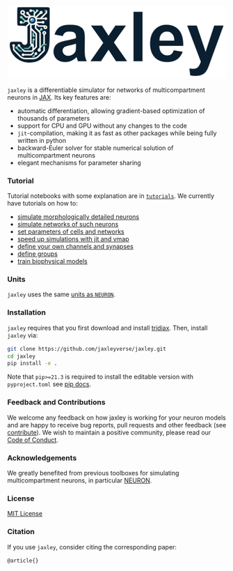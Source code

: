 
![jaxley_logo](logo.png)

`jaxley` is a differentiable simulator for networks of multicompartment neurons in [JAX](https://github.com/google/jax). Its key features are:

- automatic differentiation, allowing gradient-based optimization of thousands of parameters  
- support for CPU and GPU without any changes to the code  
- `jit`-compilation, making it as fast as other packages while being fully written in python  
- backward-Euler solver for stable numerical solution of multicompartment neurons  
- elegant mechanisms for parameter sharing


### Tutorial

Tutorial notebooks with some explanation are in [`tutorials`](https://github.com/jaxleyverse/jaxley/tree/main/tutorials). We currently have tutorials on how to:

- [simulate morphologically detailed neurons](https://github.com/jaxleyverse/jaxley/blob/main/tutorials/01_morph_neurons.ipynb)
- [simulate networks of such neurons](https://github.com/jaxleyverse/jaxley/blob/main/tutorials/02_small_network.ipynb)
- [set parameters of cells and networks](https://github.com/jaxleyverse/jaxley/blob/main/tutorials/03_setting_parameters.ipynb)
- [speed up simulations with jit and vmap](https://github.com/jaxleyverse/jaxley/blob/main/tutorials/04_jit_and_vmap.ipynb)
- [define your own channels and synapses](https://github.com/jaxleyverse/jaxley/blob/main/tutorials/05_channel_and_synapse_models.ipynb)
- [define groups](https://github.com/jaxleyverse/jaxley/blob/main/tutorials/06_groups.ipynb)
- [train biophysical models](https://github.com/jaxleyverse/jaxley/blob/main/tutorials/07_gradient_descent.ipynb)


### Units

`jaxley` uses the same [units as `NEURON`](https://www.neuron.yale.edu/neuron/static/docs/units/unitchart.html).


### Installation
`jaxley` requires that you first download and install [tridiax](https://github.com/jaxleyverse/tridiax). Then, install `jaxley` via:
```sh
git clone https://github.com/jaxleyverse/jaxley.git
cd jaxley
pip install -e .
```

Note that `pip>=21.3` is required to install the editable version with `pyproject.toml` see [pip docs](https://pip.pypa.io/en/latest/reference/build-system/pyproject-toml/#editable-installation). 


### Feedback and Contributions

We welcome any feedback on how jaxley is working for your neuron models and are happy to receive bug reports, pull requests and other feedback (see [contribute](https://github.com/jaxleyverse/jaxley/blob/main/CONTRIBUTING.md)). We wish to maintain a positive community, please read our [Code of Conduct](https://github.com/jaxleyverse/jaxley/blob/main/CODE_OF_CONDUCT.md).


### Acknowledgements

We greatly benefited from previous toolboxes for simulating multicompartment neurons, in particular [NEURON](https://github.com/neuronsimulator/nrn).


### License

[MIT License](https://github.com/jaxleyverse/jaxley/blob/main/LICENSE)


### Citation

If you use `jaxley`, consider citing the corresponding paper:
```
@article{}
```